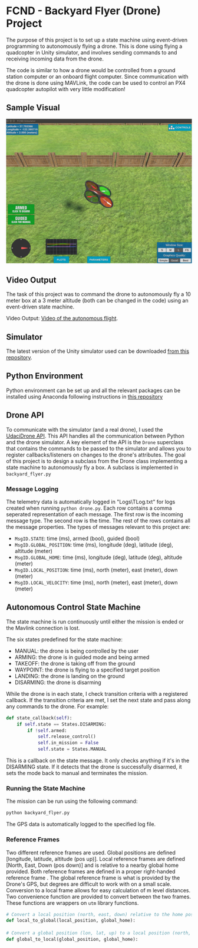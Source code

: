 [//]: # (Image References)
[image_sample]: ./Media/autonomous_flight.png "Autonomous Flight"

# FCND - Backyard Flyer (Drone) Project
The purpose of this project is to set up a state machine using event-driven programming to autonomously flying a drone. This is done using flying a quadcopter in Unity simulator, and involves sending commands to and receiving incoming data from the drone.

The code is similar to how a drone would be controlled from a ground station computer or an onboard flight computer. Since communication with the drone is done using MAVLink, the code can be used to control an PX4 quadcopter autopilot with very little modification!

## Sample Visual

![alt text][image_sample]

## Video Output
The task of this project was to command the drone to autonomously fly a 10 meter box at a 3 meter altitude (both can be changed in the code) using an event-driven state machine.

Video Output: [Video of the autonomous flight](./Media/autonomous_flight.mkv).

## Simulator
The latest version of the Unity simulator used can be downloaded [from this repository](https://github.com/udacity/FCND-Simulator-Releases/releases).

## Python Environment
Python environment can be set up and all the relevant packages can be installed using Anaconda following instructions in [this repository](https://github.com/udacity/FCND-Term1-Starter-Kit)

## Drone API

To communicate with the simulator (and a real drone), I used the [UdaciDrone API](https://udacity.github.io/udacidrone/). This API handles all the communication between Python and the drone simulator.  A key element of the API is the `Drone` superclass that contains the commands to be passed to the simulator and allows you to register callbacks/listeners on changes to the drone's attributes. The goal of this project is to design a subclass from the Drone class implementing a state machine to autonomously fly a box. A subclass is implemented in `backyard_flyer.py`

### Message Logging

The telemetry data is automatically logged in "Logs\TLog.txt" for logs created when running `python drone.py`. Each row contains a comma seperated representation of each message. The first row is the incoming message type. The second row is the time. The rest of the rows contains all the message properties. The types of messages relevant to this project are:

* `MsgID.STATE`: time (ms), armed (bool), guided (bool)
* `MsgID.GLOBAL_POSITION`: time (ms), longitude (deg), latitude (deg), altitude (meter)
* `MsgID.GLOBAL_HOME`: time (ms), longitude (deg), latitude (deg), altitude (meter)
* `MsgID.LOCAL_POSITION`: time (ms), north (meter), east (meter), down (meter)
* `MsgID.LOCAL_VELOCITY`: time (ms), north (meter), east (meter), down (meter) 

## Autonomous Control State Machine

The state machine is run continuously until either the mission is ended or the Mavlink connection is lost.

The six states predefined for the state machine:
* MANUAL: the drone is being controlled by the user
* ARMING: the drone is in guided mode and being armed
* TAKEOFF: the drone is taking off from the ground
* WAYPOINT: the drone is flying to a specified target position
* LANDING: the drone is landing on the ground
* DISARMING: the drone is disarming

While the drone is in each state, I check transition criteria with a registered callback. If the transition criteria are met, I set the next state and pass along any commands to the drone. For example:

```python
def state_callback(self):
	if self.state == States.DISARMING:
    	if !self.armed:
        	self.release_control()
        	self.in_mission = False
        	self.state = States.MANUAL
```

This is a callback on the state message. It only checks anything if it's in the DISARMING state. If it detects that the drone is successfully disarmed, it sets the mode back to manual and terminates the mission.       

### Running the State Machine

The mission can be run using the following command:

```sh
python backyard_flyer.py
```

The GPS data is automatically logged to the specified log file.


### Reference Frames

Two different reference frames are used. Global positions are defined [longitude, latitude, altitude (pos up)]. Local reference frames are defined [North, East, Down (pos down)] and is relative to a nearby global home provided. Both reference frames are defined in a proper right-handed reference frame . The global reference frame is what is provided by the Drone's GPS, but degrees are difficult to work with on a small scale. Conversion to a local frame allows for easy calculation of m level distances. Two convenience function are provided to convert between the two frames. These functions are wrappers on `utm` library functions.

```python
# Convert a local position (north, east, down) relative to the home position to a global position (lon, lat, up)
def local_to_global(local_position, global_home):

# Convert a global position (lon, lat, up) to a local position (north, east, down) relative to the home position
def global_to_local(global_position, global_home):
```